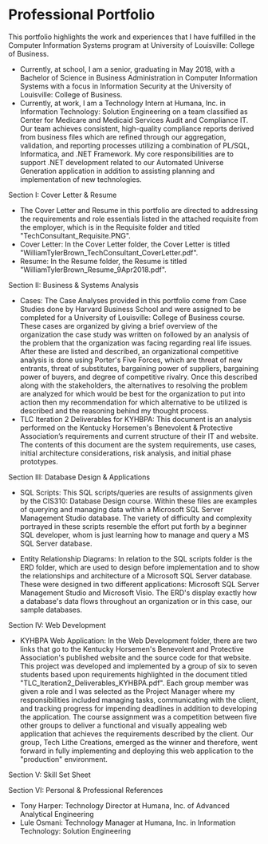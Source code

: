 # Professional Portfolio
This portfolio highlights the work and experiences that I have fulfilled in the Computer Information Systems program at University of Louisville: College of Business.
  - Currently, at school, I am a senior, graduating in May 2018, with a Bachelor of Science in Business Administration in Computer Information Systems with a focus in Information Security at the University of Louisville: College of Business.
  - Currently, at work, I am a Technology Intern at Humana, Inc. in Information Technology: Solution Engineering on a team classified as Center for Medicare and Medicaid Services Audit and Compliance IT. Our team achieves consistent, high-quality compliance reports derived from business files which are refined through our aggregation, validation, and reporting processes utilizing a combination of PL/SQL, Informatica, and .NET Framework. My core responsibilities are to support .NET development related to our Automated Universe Generation application in addition to assisting planning and implementation of new technologies.

Section I: Cover Letter & Resume
  - The Cover Letter and Resume in this portfolio are directed to addressing the requirements and role essentials listed in the attached requisite from the employer, which is in the Requisite folder and titled "TechConsultant_Requisite.PNG".
  - Cover Letter: In the Cover Letter folder, the Cover Letter is titled "WilliamTylerBrown_TechConsultant_CoverLetter.pdf".
  - Resume: In the Resume folder, the Resume is titled "WilliamTylerBrown_Resume_9Apr2018.pdf".

Section II: Business & Systems Analysis
  - Cases: The Case Analyses provided in this portfolio come from Case Studies done by Harvard Business School and were assigned to be completed for a University of Louisville: College of Business course. These cases are organized by giving a brief overview of the organization the case study was written on followed by an analysis of the problem that the organization was facing regarding real life issues. After these are listed and described, an organizational competitive analysis is done using Porter's Five Forces, which are threat of new entrants, threat of substitutes, bargaining power of suppliers, bargaining power of buyers, and degree of competitive rivalry. Once this described along with the stakeholders, the alternatives to resolving the problem are analyzed for which would be best for the organization to put into action then my recommendation for which alternative to be utilized is described and the reasoning behind my thought process.
  - TLC Iteration 2 Deliverables for KYHBPA: This document is an analysis performed on the Kentucky Horsemen's Benevolent & Protective Association’s requirements and current structure of their IT and website. The contents of this document are the system requirements, use cases, initial architecture considerations, risk analysis, and initial phase prototypes.

Section III: Database Design & Applications
  - SQL Scripts: This SQL scripts/queries are results of assignments given by the CIS310: Database Design course. Within these files are examples of querying and managing data within a Microsoft SQL Server Management Studio database. The variety of difficulty and complexity portrayed in these scripts resemble the effort put forth by a beginner SQL developer, whom is just learning how to manage and query a MS SQL Server database.
  
  - Entity Relationship Diagrams: In relation to the SQL scripts folder is the ERD folder, which are used to design before implementation and to show the relationships and architecture of a Microsoft SQL Server database. These were designed in two different applications: Microsoft SQL Server Management Studio and Microsoft Visio. The ERD's display exactly how a database's data flows throughout an organization or in this case, our sample databases.
  
Section IV: Web Development
  - KYHBPA Web Application: In the Web Development folder, there are two links that go to the Kentucky Horsemen's Benevolent and Protective Association's published website and the source code for that website. This project was developed and implemented by a group of six to seven students based upon requirements highlighted in the document titled "TLC_Iteration2_Deliverables_KYHBPA.pdf". Each group member was given a role and I was selected as the Project Manager where my responsibilities included managing tasks, communicating with the client, and tracking progress for impending deadlines in addition to developing the application. The course assignment was a competition between five other groups to deliver a functional and visually appealing web application that achieves the requirements described by the client. Our group, Tech Lithe Creations, emerged as the winner and therefore, went forward in fully implementing and deploying this web application to the "production" environment.

Section V: Skill Set Sheet

Section VI: Personal & Professional References
  - Tony Harper: Technology Director at Humana, Inc. of Advanced Analytical Engineering
  - Lule Osmani: Technology Manager at Humana, Inc. in Information Technology: Solution Engineering
